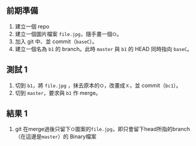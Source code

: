 前期準備
--------
1. 建立一個 repo
1. 建立一個圖片檔案 `file.jpg`，隨手畫一個`Ｏ`。
1. 加入 git 中、並 commit（`baseC`）。
1. 建立一個名為 `b1` 的 branch。此時 `master` 與 `b1` 的 HEAD 同時指向 `baseC`。


測試 1
------
1. 切到 `b1`，將 `file.jpg` ，抹去原本的`Ｏ`，改畫成`Ｘ`，並 commit（`bc1`）。
1. 切到 `master`，要求與 `b1` 作 merge。

結果 1
-----
1. git 在merge過後只留下`Ｏ`圖案的`file.jpg`，即只會留下head所指的branch（在這邊是`master`）的 Binary檔案
